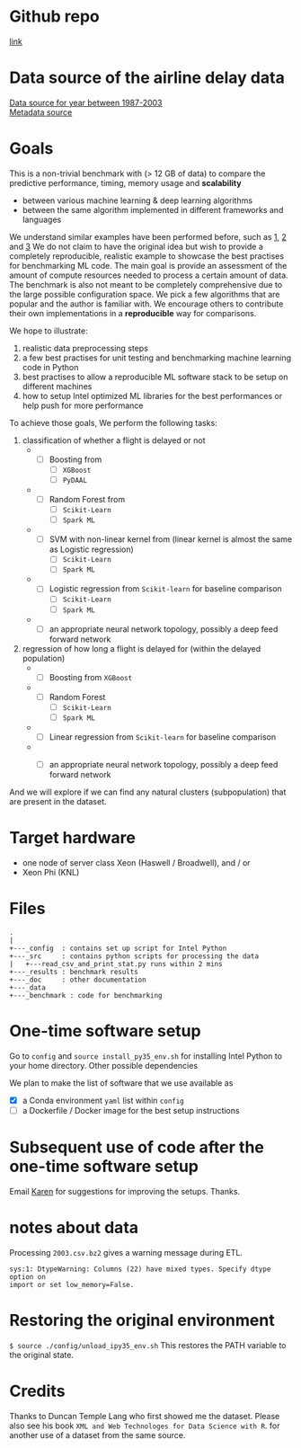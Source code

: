 # Github repo

[link](http://github.intel.com/karenyin/AirlineDelayBenchmark)

# Data source of the airline delay data
[Data source for year between 1987-2003](http://stat-computing.org/dataexpo/2009/the-data.html)    
[Metadata source](http://stat-computing.org/dataexpo/2009/supplemental-data.html)   

# Goals
This is a non-trivial benchmark with (> 12 GB of data) to compare 
the predictive performance, timing, memory usage and __scalability__

* between various machine learning & deep learning algorithms 
* between the same algorithm implemented in different frameworks and languages

We understand similar examples have been performed before, such as
[1](https://github.com/szilard/benchm-ml),
[2](http://www.springer.com/us/book/9781461478997) and 
[3](https://jcrist.github.io/dask-sklearn-part-3.html)
We do not claim to have the original idea but wish to provide a completely
reproducible, realistic example to showcase the best practises for benchmarking ML code.
The main goal is provide an assessment of the amount of compute resources
needed to process a certain amount of data.
The benchmark is also not meant to be completely comprehensive due to the large possible configuration space. 
We pick a few algorithms that are popular and the author is familiar with.
We encourage others to contribute their own implementations in a
__reproducible__ way for comparisons.

We hope to illustrate:

1. realistic data preprocessing steps
2. a few best practises for unit testing and benchmarking machine learning code in Python 
3. best practises to allow a reproducible ML software stack to be setup on different machines 
4. how to setup Intel optimized ML libraries for the best performances or help push for more performance

To achieve those goals, We perform the following tasks:

1. classification of whether a flight is delayed or not 
	* - [ ] Boosting from 
		- [ ] `XGBoost`
		- [ ] `PyDAAL`
	* - [ ] Random Forest from 
		- [ ] `Scikit-Learn`
		- [ ] `Spark ML` 
	* - [ ] SVM with non-linear kernel from (linear kernel is almost the same as Logistic regression)
		- [ ] `Scikit-Learn`
		- [ ] `Spark ML` 
	* - [ ] Logistic regression from `Scikit-learn` for baseline comparison
		- [ ] `Scikit-Learn`
		- [ ] `Spark ML` 
	* - [ ] an appropriate neural network topology, possibly a deep feed forward network 

2. regression of how long a flight is delayed for (within the delayed population) 
	* - [ ] Boosting from `XGBoost` 
	* - [ ] Random Forest 
		- [ ] `Scikit-Learn`
		- [ ] `Spark ML` 
	* - [ ] Linear regression from `Scikit-learn` for baseline comparison
	* - [ ] an appropriate neural network topology, possibly a deep feed forward network 


And we will explore if we can find any natural clusters (subpopulation) that are present in the dataset.

# Target hardware 
* one node of server class Xeon (Haswell / Broadwell), and / or  
* Xeon Phi (KNL) 

# Files 
```
.
|
+---_config  : contains set up script for Intel Python 
+---_src     : contains python scripts for processing the data 
|   +---read_csv_and_print_stat.py runs within 2 mins
+---_results : benchmark results
+---_doc     : other documentation 
+---_data
+---_benchmark : code for benchmarking
```

# One-time software setup 
Go to `config` and `source install_py35_env.sh` for installing Intel Python to your home directory.
Other possible dependencies 

We plan to make the list of software that we use available as 
- [x] a Conda environment `yaml` list within `config`
- [ ] a Dockerfile / Docker image for the best setup instructions 

# Subsequent use of code after the one-time software setup
Email [Karen](mailto:karen.y.ng@intel.com) for suggestions for improving the setups. Thanks. 

# notes about data 
Processing `2003.csv.bz2` gives a warning message during ETL.
```
sys:1: DtypeWarning: Columns (22) have mixed types. Specify dtype option on
import or set low_memory=False.
```

# Restoring the original environment
`$ source ./config/unload_ipy35_env.sh`
This restores the PATH variable to the original state.

# Credits
Thanks to Duncan Temple Lang who first showed me the dataset.
Please also see his book `XML and Web Technologes for Data Science with R`.
for another use of a dataset from the same source.
